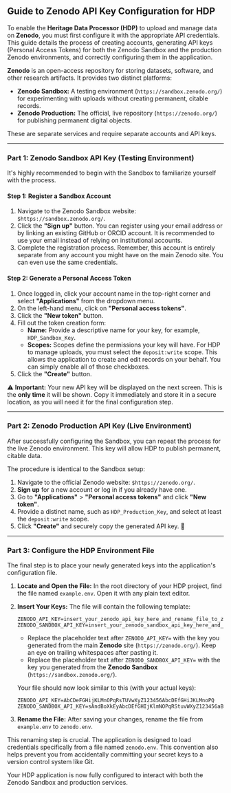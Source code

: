 ## **Guide to Zenodo API Key Configuration for HDP**

To enable the **Heritage Data Processor (HDP)** to upload and manage data on **Zenodo**, you must first configure it with the appropriate API credentials. This guide details the process of creating accounts, generating API keys (Personal Access Tokens) for both the Zenodo Sandbox and the production Zenodo environments, and correctly configuring them in the application.

**Zenodo** is an open-access repository for storing datasets, software, and other research artifacts. It provides two distinct platforms:

  * **Zenodo Sandbox:** A testing environment (`https://sandbox.zenodo.org/`) for experimenting with uploads without creating permanent, citable records.
  * **Zenodo Production:** The official, live repository (`https://zenodo.org/`) for publishing permanent digital objects.

These are separate services and require separate accounts and API keys.

-----

### **Part 1: Zenodo Sandbox API Key (Testing Environment)**

It's highly recommended to begin with the Sandbox to familiarize yourself with the process.

#### **Step 1: Register a Sandbox Account**

1.  Navigate to the Zenodo Sandbox website: `$https://sandbox.zenodo.org/`.
2.  Click the **"Sign up"** button. You can register using your email address or by linking an existing GitHub or ORCID account. It is recommended to use your email instead of relying on institutional accounts.
3.  Complete the registration process. Remember, this account is entirely separate from any account you might have on the main Zenodo site. You can even use the same credentials.

#### **Step 2: Generate a Personal Access Token**

1.  Once logged in, click your account name in the top-right corner and select **"Applications"** from the dropdown menu.
2.  On the left-hand menu, click on **"Personal access tokens"**.
3.  Click the **"New token"** button.
4.  Fill out the token creation form:
      * **Name:** Provide a descriptive name for your key, for example, `HDP_Sandbox_Key`.
      * **Scopes:** Scopes define the permissions your key will have. For HDP to manage uploads, you must select the `deposit:write` scope. This allows the application to create and edit records on your behalf. You can simply enable all of those checkboxes.
5.  Click the **"Create"** button.

⚠️ **Important:** Your new API key will be displayed on the next screen. This is the **only time** it will be shown. Copy it immediately and store it in a secure location, as you will need it for the final configuration step.

-----

### **Part 2: Zenodo Production API Key (Live Environment)**

After successfully configuring the Sandbox, you can repeat the process for the live Zenodo environment. This key will allow HDP to publish permanent, citable data.

The procedure is identical to the Sandbox setup:

1.  Navigate to the official Zenodo website: `$https://zenodo.org/`.
2.  **Sign up** for a new account or log in if you already have one.
3.  Go to **"Applications"** \> **"Personal access tokens"** and click **"New token"**.
4.  Provide a distinct name, such as `HDP_Production_Key`, and select at least the `deposit:write` scope.
5.  Click **"Create"** and securely copy the generated API key. 🔑

-----

### **Part 3: Configure the HDP Environment File**

The final step is to place your newly generated keys into the application's configuration file.

1.  **Locate and Open the File:** In the root directory of your HDP project, find the file named `example.env`. Open it with any plain text editor.

2.  **Insert Your Keys:** The file will contain the following template:

    ```
    ZENODO_API_KEY=insert_your_zenodo_api_key_here_and_rename_file_to_zenodo.env
    ZENODO_SANDBOX_API_KEY=insert_your_zenodo_sandbox_api_key_here_and_rename_file_to_zenodo.env
    ```

      * Replace the placeholder text after `ZENODO_API_KEY=` with the key you generated from the main **Zenodo** site (`https://zenodo.org/`). Keep an eye on trailing whitespaces after pasting it.
      * Replace the placeholder text after `ZENODO_SANDBOX_API_KEY=` with the key you generated from the **Zenodo Sandbox** (`https://sandbox.zenodo.org/`).

    Your file should now look similar to this (with your actual keys):

    ```
    ZENODO_API_KEY=AbCDeFGHijKLMnOPqRsTUVwXyZ123456AbcDEfGHiJKLMnoPQ
    ZENODO_SANDBOX_API_KEY=sAndBoXkEyAbcDEfGHIjKlmNOPqRStuvWXyZ123456aBcDeFg
    ```

3.  **Rename the File:** After saving your changes, rename the file from `example.env` to `zenodo.env`.

This renaming step is crucial. The application is designed to load credentials specifically from a file named `zenodo.env`. This convention also helps prevent you from accidentally committing your secret keys to a version control system like Git.

Your HDP application is now fully configured to interact with both the Zenodo Sandbox and production services.